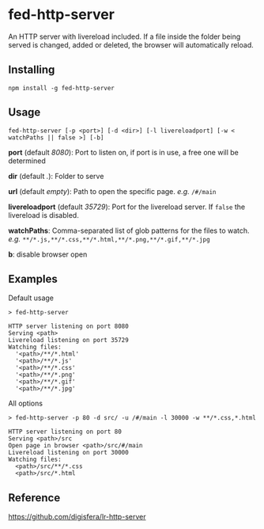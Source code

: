 # fed-http-server

An HTTP server with livereload included. If a file inside the folder being served is changed, added or deleted, the browser will automatically reload.


## Installing

    npm install -g fed-http-server

## Usage

    fed-http-server [-p <port>] [-d <dir>] [-l livereloadport] [-w < watchPaths || false >] [-b]

**port** (default *8080*): Port to listen on, if port is in use, a free one will be determined

**dir** (default *.*): Folder to serve

**url** (default *empty*): Path to open the specific page. *e.g.* `/#/main` 

**livereloadport** (default *35729*): Port for the livereload server. If `false` the livereload is disabled.

**watchPaths**: Comma-separated list of glob patterns for the files to watch. *e.g.* `**/*.js,**/*.css,**/*.html,**/*.png,**/*.gif,**/*.jpg`

**b**: disable browser open

## Examples

Default usage

    > fed-http-server

    HTTP server listening on port 8080
    Serving <path>
    Livereload listening on port 35729
    Watching files:
      '<path>/**/*.html'
      '<path>/**/*.js'
      '<path>/**/*.css'
      '<path>/**/*.png'
      '<path>/**/*.gif'
      '<path>/**/*.jpg'

All options

    > fed-http-server -p 80 -d src/ -u /#/main -l 30000 -w **/*.css,*.html 

    HTTP server listening on port 80
    Serving <path>/src
    Open page in browser <path>/src/#/main
    Livereload listening on port 30000
    Watching files:
      <path>/src/**/*.css
      <path>/src/*.html

##  Reference

https://github.com/digisfera/lr-http-server